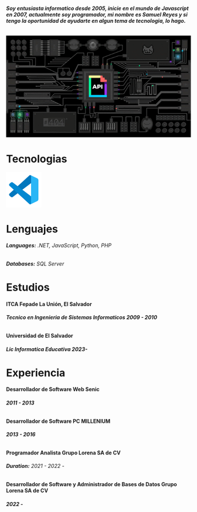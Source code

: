 ###### **Soy entusiasta informatico desde 2005, inicie en el mundo de Javascript en 2007, actualmente soy programador, mi nombre es Samuel Reyes y si tengo la  oportunidad de ayudarte en algun tema de tecnologia, lo hago.**

![Samuel Reyes](https://github.com/samuelreyesiglesias/dev.gifs/blob/main/tech.api.gif.gif?raw=true)


# Tecnologias
![Samuel Reyes](https://github.com/samuelreyesiglesias/dev.gifs/blob/main/tech.vscode.svg?raw=true)

# Lenguajes
###### **Languages:** .NET, JavaScript, Python, PHP
###### **Databases:** SQL Server

# Estudios
#### **ITCA Fepade La Unión, El Salvador** 
######  **Tecnico en Ingenieria de Sistemas Informaticos 2009 - 2010**

#### **Universidad de El Salvador** 
######  **Lic Informatica Educativa 2023-**

# Experiencia
#### **Desarrollador de Software Web Senic**
######  **2011 - 2013**

#### **Desarrollador de Software PC MILLENIUM** 
###### **2013 - 2016**

#### **Programador Analista Grupo Lorena SA de CV**
######  **Duration:** 2021 - 2022 -

#### **Desarrollador de Software y Administrador de Bases de Datos Grupo Lorena SA de CV**
######  **2022 -**
